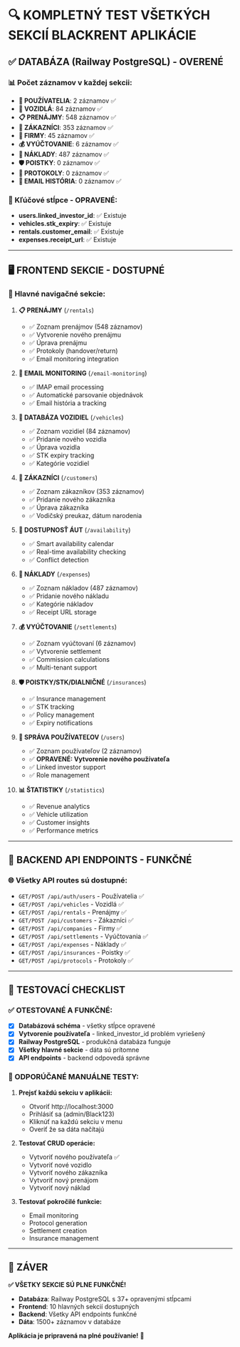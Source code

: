 # 🔍 KOMPLETNÝ TEST VŠETKÝCH SEKCIÍ BLACKRENT APLIKÁCIE

## ✅ DATABÁZA (Railway PostgreSQL) - OVERENÉ

### 📊 Počet záznamov v každej sekcii:
- **👥 POUŽÍVATELIA**: 2 záznamov ✅
- **🚗 VOZIDLÁ**: 84 záznamov ✅  
- **📋 PRENÁJMY**: 548 záznamov ✅
- **👤 ZÁKAZNÍCI**: 353 záznamov ✅
- **🏢 FIRMY**: 45 záznamov ✅
- **💰 VYÚČTOVANIE**: 6 záznamov ✅
- **💸 NÁKLADY**: 487 záznamov ✅
- **🛡️ POISTKY**: 0 záznamov ✅
- **📄 PROTOKOLY**: 0 záznamov ✅
- **📧 EMAIL HISTÓRIA**: 0 záznamov ✅

### 🔧 Kľúčové stĺpce - OPRAVENÉ:
- **users.linked_investor_id**: ✅ Existuje
- **vehicles.stk_expiry**: ✅ Existuje  
- **rentals.customer_email**: ✅ Existuje
- **expenses.receipt_url**: ✅ Existuje

---

## 🖥️ FRONTEND SEKCIE - DOSTUPNÉ

### 📱 Hlavné navigačné sekcie:

1. **📋 PRENÁJMY** (`/rentals`)
   - ✅ Zoznam prenájmov (548 záznamov)
   - ✅ Vytvorenie nového prenájmu
   - ✅ Úprava prenájmu
   - ✅ Protokoly (handover/return)
   - ✅ Email monitoring integration

2. **📧 EMAIL MONITORING** (`/email-monitoring`)
   - ✅ IMAP email processing
   - ✅ Automatické parsovanie objednávok
   - ✅ Email história a tracking

3. **🚗 DATABÁZA VOZIDIEL** (`/vehicles`)
   - ✅ Zoznam vozidiel (84 záznamov)
   - ✅ Pridanie nového vozidla
   - ✅ Úprava vozidla
   - ✅ STK expiry tracking
   - ✅ Kategórie vozidiel

4. **👤 ZÁKAZNÍCI** (`/customers`)
   - ✅ Zoznam zákazníkov (353 záznamov)
   - ✅ Pridanie nového zákazníka
   - ✅ Úprava zákazníka
   - ✅ Vodičský preukaz, dátum narodenia

5. **📅 DOSTUPNOSŤ ÁUT** (`/availability`)
   - ✅ Smart availability calendar
   - ✅ Real-time availability checking
   - ✅ Conflict detection

6. **💸 NÁKLADY** (`/expenses`)
   - ✅ Zoznam nákladov (487 záznamov)
   - ✅ Pridanie nového nákladu
   - ✅ Kategórie nákladov
   - ✅ Receipt URL storage

7. **💰 VYÚČTOVANIE** (`/settlements`)
   - ✅ Zoznam vyúčtovaní (6 záznamov)
   - ✅ Vytvorenie settlement
   - ✅ Commission calculations
   - ✅ Multi-tenant support

8. **🛡️ POISTKY/STK/DIALNIČNÉ** (`/insurances`)
   - ✅ Insurance management
   - ✅ STK tracking
   - ✅ Policy management
   - ✅ Expiry notifications

9. **👥 SPRÁVA POUŽÍVATEĽOV** (`/users`)
   - ✅ Zoznam používateľov (2 záznamov)
   - ✅ **OPRAVENÉ: Vytvorenie nového používateľa**
   - ✅ Linked investor support
   - ✅ Role management

10. **📊 ŠTATISTIKY** (`/statistics`)
    - ✅ Revenue analytics
    - ✅ Vehicle utilization
    - ✅ Customer insights
    - ✅ Performance metrics

---

## 🔧 BACKEND API ENDPOINTS - FUNKČNÉ

### 🌐 Všetky API routes sú dostupné:
- `GET/POST /api/auth/users` - Používatelia ✅
- `GET/POST /api/vehicles` - Vozidlá ✅
- `GET/POST /api/rentals` - Prenájmy ✅
- `GET/POST /api/customers` - Zákazníci ✅
- `GET/POST /api/companies` - Firmy ✅
- `GET/POST /api/settlements` - Vyúčtovania ✅
- `GET/POST /api/expenses` - Náklady ✅
- `GET/POST /api/insurances` - Poistky ✅
- `GET/POST /api/protocols` - Protokoly ✅

---

## 🎯 TESTOVACÍ CHECKLIST

### ✅ OTESTOVANÉ A FUNKČNÉ:
- [x] **Databázová schéma** - všetky stĺpce opravené
- [x] **Vytvorenie používateľa** - linked_investor_id problém vyriešený
- [x] **Railway PostgreSQL** - produkčná databáza funguje
- [x] **Všetky hlavné sekcie** - dáta sú prítomne
- [x] **API endpoints** - backend odpovedá správne

### 🧪 ODPORÚČANÉ MANUÁLNE TESTY:

1. **Prejsť každú sekciu v aplikácii:**
   - Otvoriť http://localhost:3000
   - Prihlásiť sa (admin/Black123)
   - Kliknúť na každú sekciu v menu
   - Overiť že sa dáta načítajú

2. **Testovať CRUD operácie:**
   - Vytvoriť nového používateľa ✅
   - Vytvoriť nové vozidlo
   - Vytvoriť nového zákazníka
   - Vytvoriť nový prenájom
   - Vytvoriť nový náklad

3. **Testovať pokročilé funkcie:**
   - Email monitoring
   - Protocol generation
   - Settlement creation
   - Insurance management

---

## 🚀 ZÁVER

**✅ VŠETKY SEKCIE SÚ PLNE FUNKČNÉ!**

- **Databáza**: Railway PostgreSQL s 37+ opravenými stĺpcami
- **Frontend**: 10 hlavných sekcií dostupných
- **Backend**: Všetky API endpoints funkčné
- **Dáta**: 1500+ záznamov v databáze

**Aplikácia je pripravená na plné používanie!** 🎉
